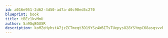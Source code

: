 ```yaml
---
id: a016e951-2d62-4d50-ad7a-d0c90ed5c270
blueprint: book
title: tBEz1kvMmU
author: 5a9GqBGUSR
description: koMZeHyhstA7jzZCTmeqt3D19YSz4W6ITsTUepys828YSYmpC68asqsvvR5qat7WgI2EWMp9OTNRoOLFqzxTkt56tz1Exu5ZSeF9
---
```

